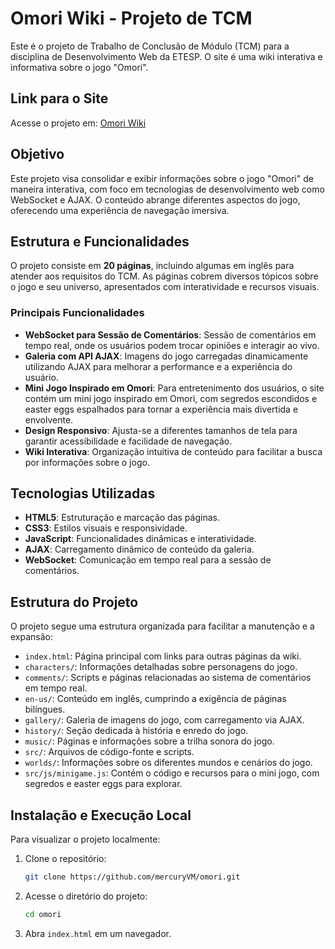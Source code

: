 # Omori Wiki - Projeto de TCM

Este é o projeto de Trabalho de Conclusão de Módulo (TCM) para a disciplina de Desenvolvimento Web da ETESP. O site é uma wiki interativa e informativa sobre o jogo "Omori".

## Link para o Site

Acesse o projeto em: [Omori Wiki](https://omori.netlify.app)

## Objetivo

Este projeto visa consolidar e exibir informações sobre o jogo "Omori" de maneira interativa, com foco em tecnologias de desenvolvimento web como WebSocket e AJAX. O conteúdo abrange diferentes aspectos do jogo, oferecendo uma experiência de navegação imersiva.

## Estrutura e Funcionalidades

O projeto consiste em **20 páginas**, incluindo algumas em inglês para atender aos requisitos do TCM. As páginas cobrem diversos tópicos sobre o jogo e seu universo, apresentados com interatividade e recursos visuais.

### Principais Funcionalidades

- **WebSocket para Sessão de Comentários**: Sessão de comentários em tempo real, onde os usuários podem trocar opiniões e interagir ao vivo.
- **Galeria com API AJAX**: Imagens do jogo carregadas dinamicamente utilizando AJAX para melhorar a performance e a experiência do usuário.
- **Mini Jogo Inspirado em Omori**: Para entretenimento dos usuários, o site contém um mini jogo inspirado em Omori, com segredos escondidos e easter eggs espalhados para tornar a experiência mais divertida e envolvente.
- **Design Responsivo**: Ajusta-se a diferentes tamanhos de tela para garantir acessibilidade e facilidade de navegação.
- **Wiki Interativa**: Organização intuitiva de conteúdo para facilitar a busca por informações sobre o jogo.

## Tecnologias Utilizadas

- **HTML5**: Estruturação e marcação das páginas.
- **CSS3**: Estilos visuais e responsividade.
- **JavaScript**: Funcionalidades dinâmicas e interatividade.
- **AJAX**: Carregamento dinâmico de conteúdo da galeria.
- **WebSocket**: Comunicação em tempo real para a sessão de comentários.

## Estrutura do Projeto

O projeto segue uma estrutura organizada para facilitar a manutenção e a expansão:

- `index.html`: Página principal com links para outras páginas da wiki.
- `characters/`: Informações detalhadas sobre personagens do jogo.
- `comments/`: Scripts e páginas relacionadas ao sistema de comentários em tempo real.
- `en-us/`: Conteúdo em inglês, cumprindo a exigência de páginas bilíngues.
- `gallery/`: Galeria de imagens do jogo, com carregamento via AJAX.
- `history/`: Seção dedicada à história e enredo do jogo.
- `music/`: Páginas e informações sobre a trilha sonora do jogo.
- `src/`: Arquivos de código-fonte e scripts.
- `worlds/`: Informações sobre os diferentes mundos e cenários do jogo.
- `src/js/minigame.js`: Contém o código e recursos para o mini jogo, com segredos e easter eggs para explorar.

## Instalação e Execução Local

Para visualizar o projeto localmente:

1. Clone o repositório:
   ```bash
   git clone https://github.com/mercuryVM/omori.git
   ```

2. Acesse o diretório do projeto:
   ```bash
   cd omori
   ```

3. Abra `index.html` em um navegador.
